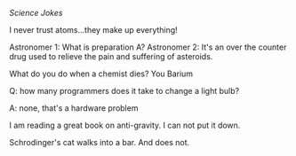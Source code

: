 *Science Jokes*


I never trust atoms...they make up everything!


Astronomer 1: What is preparation A?
Astronomer 2: It's an over the counter drug used to relieve the pain and suffering of asteroids.

What do you do when a chemist dies?
You Barium



Q: how many programmers does it take to change a light bulb?

A: none, that's a hardware problem

I am reading a great book on anti-gravity. I can not put it down.

Schrodinger's cat walks into a bar. And does not.
